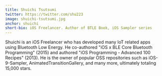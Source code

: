 ```yaml
---
title: Shuichi Tsutsumi
twitter: https://twitter.com/shu223
image: shuichi-tsutsumi.jpg
anchor: shuichi
short-bio: iOS Freelancer. Author of BTLE Book, iOS Sampler series
---
```


<p>Shuichi is an iOS Freelancer who has developed many IoT related apps using Bluetooth Low Energy. He co-authored "iOS x BLE  Core Bluetooth Programming" (2015) and authored "iOS Programming - Advanced 100 Recipes" (2013). He is the owner of popular OSS repositories such as iOS-9-Sampler, AnimatedTransitionGallery, and many more, ultimately totaling 15,000 stars.</p>